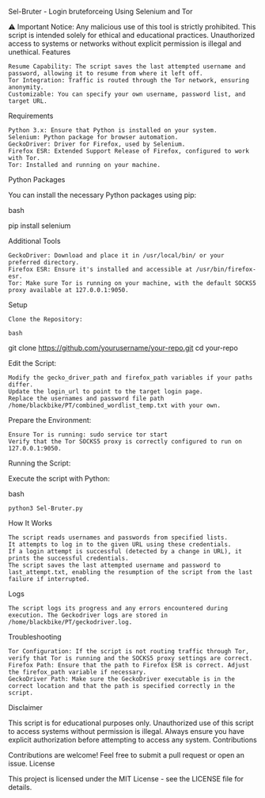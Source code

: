 Sel-Bruter - Login bruteforceing Using Selenium and Tor

⚠️ Important Notice: Any malicious use of this tool is strictly prohibited. This script is intended solely for ethical and educational practices. Unauthorized access to systems or networks without explicit permission is illegal and unethical.
Features

    Resume Capability: The script saves the last attempted username and password, allowing it to resume from where it left off.
    Tor Integration: Traffic is routed through the Tor network, ensuring anonymity.
    Customizable: You can specify your own username, password list, and target URL.

Requirements

    Python 3.x: Ensure that Python is installed on your system.
    Selenium: Python package for browser automation.
    GeckoDriver: Driver for Firefox, used by Selenium.
    Firefox ESR: Extended Support Release of Firefox, configured to work with Tor.
    Tor: Installed and running on your machine.

Python Packages

You can install the necessary Python packages using pip:

bash

pip install selenium

Additional Tools

    GeckoDriver: Download and place it in /usr/local/bin/ or your preferred directory.
    Firefox ESR: Ensure it's installed and accessible at /usr/bin/firefox-esr.
    Tor: Make sure Tor is running on your machine, with the default SOCKS5 proxy available at 127.0.0.1:9050.

Setup

    Clone the Repository:

    bash

git clone https://github.com/yourusername/your-repo.git
cd your-repo

Edit the Script:

    Modify the gecko_driver_path and firefox_path variables if your paths differ.
    Update the login_url to point to the target login page.
    Replace the usernames and password file path /home/blackbike/PT/combined_wordlist_temp.txt with your own.

Prepare the Environment:

    Ensure Tor is running: sudo service tor start
    Verify that the Tor SOCKS5 proxy is correctly configured to run on 127.0.0.1:9050.

Running the Script:

Execute the script with Python:

bash

    python3 Sel-Bruter.py

How It Works

    The script reads usernames and passwords from specified lists.
    It attempts to log in to the given URL using these credentials.
    If a login attempt is successful (detected by a change in URL), it prints the successful credentials.
    The script saves the last attempted username and password to last_attempt.txt, enabling the resumption of the script from the last failure if interrupted.

Logs

    The script logs its progress and any errors encountered during execution. The Geckodriver logs are stored in /home/blackbike/PT/geckodriver.log.

Troubleshooting

    Tor Configuration: If the script is not routing traffic through Tor, verify that Tor is running and the SOCKS5 proxy settings are correct.
    Firefox Path: Ensure that the path to Firefox ESR is correct. Adjust the firefox_path variable if necessary.
    GeckoDriver Path: Make sure the GeckoDriver executable is in the correct location and that the path is specified correctly in the script.

Disclaimer

This script is for educational purposes only. Unauthorized use of this script to access systems without permission is illegal. Always ensure you have explicit authorization before attempting to access any system.
Contributions

Contributions are welcome! Feel free to submit a pull request or open an issue.
License

This project is licensed under the MIT License - see the LICENSE file for details.

